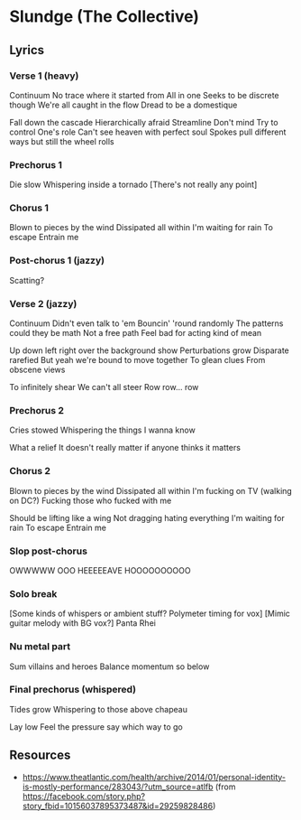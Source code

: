 # Slundge (The Collective)

## Lyrics

### Verse 1 (heavy)

Continuum
No trace where it started from
All in one
Seeks to be discrete though
We're all caught in the flow
Dread to be a domestique

Fall down the cascade
Hierarchically afraid
Streamline
Don't mind
Try to control
One's role
Can't see heaven with perfect soul
Spokes pull different ways but still the wheel rolls


### Prechorus 1

Die slow
Whispering inside a tornado
[There's not really any point]


### Chorus 1

Blown to pieces by the wind
Dissipated all within
I'm waiting for rain
To escape
Entrain me


### Post-chorus 1 (jazzy)

Scatting?


### Verse 2 (jazzy)

Continuum
Didn't even talk to 'em
Bouncin' 'round randomly
The patterns could they be math
Not a free path
Feel bad for acting kind of mean

Up down left right over the background show
Perturbations grow
Disparate rarefied
But yeah we're bound to move together
To glean clues
From obscene views

To infinitely shear
We can't all steer
Row row... row


### Prechorus 2

Cries stowed
Whispering the things I wanna know

What a relief
It doesn't really matter if anyone thinks it matters


### Chorus 2

Blown to pieces by the wind
Dissipated all within
I'm fucking on TV (walking on DC?)
Fucking those who fucked with me

Should be lifting like a wing
Not dragging hating everything
I'm waiting for rain
To escape
Entrain me


### Slop post-chorus

OWWWWW
OOO
HEEEEEAVE
HOOOOOOOOOO


### Solo break

[Some kinds of whispers or ambient stuff? Polymeter timing for vox]
[Mimic guitar melody with BG vox?]
Panta Rhei


### Nu metal part

Sum villains and heroes
Balance momentum so below


### Final prechorus (whispered)

Tides grow
Whispering to those above chapeau

Lay low
Feel the pressure say which way to go


## Resources

* https://www.theatlantic.com/health/archive/2014/01/personal-identity-is-mostly-performance/283043/?utm_source=atlfb (from https://facebook.com/story.php?story_fbid=10156037895373487&id=29259828486)
